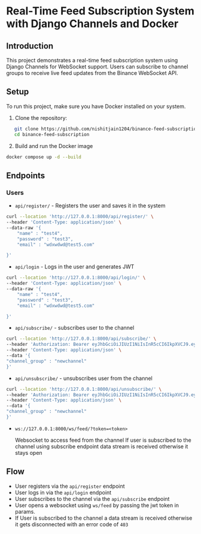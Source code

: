 # Real-Time Feed Subscription System with Django Channels and Docker

## Introduction
This project demonstrates a real-time feed subscription system using Django Channels for WebSocket support. Users can subscribe to channel groups to receive live feed updates from the Binance WebSocket API.

## Setup
To run this project, make sure you have Docker installed on your system.

1. Clone the repository:

```bash
   git clone https://github.com/nishitjain1204/binance-feed-subscription.git
   cd binance-feed-subscription
```

2. Build and run the Docker image

```bash
docker compose up -d --build
```

## Endpoints

### Users

- `api/register/` - Registers the user and saves it in the system
```bash
curl --location 'http://127.0.0.1:8000/api/register/' \
--header 'Content-Type: application/json' \
--data-raw '{
    "name" : "test4",
    "password" : "test3",
    "email" : "wdxwdwd@test5.com"

}'
```

- `api/login` - Logs in the user and generates JWT
```bash
curl --location 'http://127.0.0.1:8000/api/login/' \
--header 'Content-Type: application/json' \
--data-raw '{
    "name" : "test4",
    "password" : "test3",
    "email" : "wdxwdwd@test5.com"

}'
```

- `api/subscribe/` - subscribes user to the channel
```bash
curl --location 'http://127.0.0.1:8000/api/subscribe/' \
--header 'Authorization: Bearer eyJhbGciOiJIUzI1NiIsInR5cCI6IkpXVCJ9.eyJ0b2tlbl90eXBlIjoiYWNjZXNzIiwiZXhwIjoxNzEyNTA2NDA4LCJpYXQiOjE3MTI1MDI4MDgsImp0aSI6IjE5MjE3MWE5MmQyNTQ4ZmQ4ZmRmMTk3YmI3YjQwODc4IiwidXNlcl9pZCI6ImQzOThmODVlLTIzYWItNDczNC1hMzMwLWJlZDYyODlkYjQxZCJ9.5Db5k1kVgE9njlxFSZHbzvl3dahrJmDAvDG4VGHuibA' \
--header 'Content-Type: application/json' \
--data '{
"channel_group" : "newchannel"
}'
```

- `api/unsubscribe/` - unsubscribes user from the channel
```bash
curl --location 'http://127.0.0.1:8000/api/unsubscribe/' \
--header 'Authorization: Bearer eyJhbGciOiJIUzI1NiIsInR5cCI6IkpXVCJ9.eyJ0b2tlbl90eXBlIjoiYWNjZXNzIiwiZXhwIjoxNzEyNTA2NDA4LCJpYXQiOjE3MTI1MDI4MDgsImp0aSI6IjE5MjE3MWE5MmQyNTQ4ZmQ4ZmRmMTk3YmI3YjQwODc4IiwidXNlcl9pZCI6ImQzOThmODVlLTIzYWItNDczNC1hMzMwLWJlZDYyODlkYjQxZCJ9.5Db5k1kVgE9njlxFSZHbzvl3dahrJmDAvDG4VGHuibA' \
--header 'Content-Type: application/json' \
--data '{
"channel_group" : "newchannel"
}'
```

- `ws://127.0.0.1:8000/ws/feed/?token=<token>`

  Websocket to access feed from the channel
  If user is subscribed to the channel using subscribe endpoint data stream is received otherwise it stays open

## Flow

- User registers via the `api/register` endpoint
- User logs in via the `api/login` endpoint
- User subscribes to the channel via the `api/subscribe` endpoint
- User opens a websocket using `ws/feed` by passing the jwt token in params.
- If User is subscribed to the channel a data stream is received otherwise it gets disconnected with an error code of `403`

  



